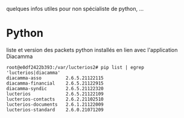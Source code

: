 quelques infos utiles pour non spécialiste de python, ...

# Python

liste et version des packets python installés en lien avec l'application Diacamma

```
root@e0df2422b393:/var/lucterios2# pip list | egrep 'lucterios|diacamma'
diacamma-asso         2.6.5.21122115
diacamma-financial    2.6.5.21122915
diacamma-syndic       2.6.5.21122320
lucterios             2.6.5.21122109
lucterios-contacts    2.6.2.21102510
lucterios-documents   2.6.1.21122009
lucterios-standard    2.6.0.21071209
```

